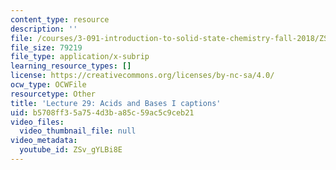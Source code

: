 ```yaml
---
content_type: resource
description: ''
file: /courses/3-091-introduction-to-solid-state-chemistry-fall-2018/ZSv_gYLBi8E_captions.webvtt
file_size: 79219
file_type: application/x-subrip
learning_resource_types: []
license: https://creativecommons.org/licenses/by-nc-sa/4.0/
ocw_type: OCWFile
resourcetype: Other
title: 'Lecture 29: Acids and Bases I captions'
uid: b5708ff3-5a75-4d3b-a85c-59ac5c9ceb21
video_files:
  video_thumbnail_file: null
video_metadata:
  youtube_id: ZSv_gYLBi8E
---
```

